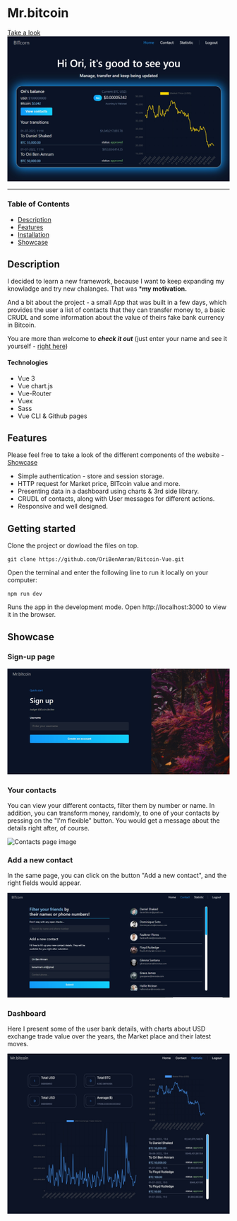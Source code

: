 
# Mr.bitcoin
[Take a look](https://oribenamram.github.io/Bitcoin-Vue "Github pages link")
![Homepage image](src/assets/imgs/home-dekstop.jpg "Homepage image")
___

### Table of Contents
- [Description](#description)
- [Features](#features)
- [Installation](#installation)
- [Showcase](#showcase)

## Description
I decided to learn a new framework, because I want to keep expanding my knowladge and try new chalanges. That was ***my motivation.** 

And a bit about the project - a small App that was built in a few days, which provides the user a list of contacts that they can transfer money to, a basic CRUDL and some information about the value of theirs fake bank currency in Bitcoin.

You are more than welcome to ***check it out*** (just enter your name and see it yourself - [right here](https://oribenamram.github.io/Bitcoin-Vue "Github pages link"))



#### Technologies

- Vue 3
- Vue chart.js
- Vue-Router
- Vuex
- Sass
- Vue CLI & Github pages

## Features
Please feel free to take a look of the different components of the website - [Showcase](#showcase)

- Simple authentication - store and session storage.
- HTTP request for Market price, BITcoin value and more.
- Presenting data in a dashboard using charts & 3rd side library.
- CRUDL of contacts, along with User messages for different actions.
- Responsive and well designed.


## Getting started
Clone the project or dowload the files on top.
```
git clone https://github.com/OriBenAmram/Bitcoin-Vue.git
```
Open the terminal and enter the following line to run it locally on your computer:
```
npm run dev 
```
Runs the app in the development mode.
Open http://localhost:3000 to view it in the browser.

## Showcase

### Sign-up page

![Signup page image](src/assets/imgs/signup-desktop.jpg "Sign-up page")

### Your contacts
You can view your different contacts, filter them by number or name. 
In addition, you can transform money, randomly, to one of your contacts by pressing on the "I'm flexible" button. You would get a message about the details right after, of course.

![Contacts page image](src/assets/imgs/contact-dekstop-regular.jpg "Contacts page")

### Add a new contact
In the same page, you can click on the button "Add a new contact", and the right fields would appear.

![Add a contact mode - image](src/assets/imgs/contact-dekstop-add.jpg "Add a contact mode")

### Dashboard
Here I present some of the user bank details, with charts about USD exchange trade value over the years, the Market place and their latest moves.

![Dashboard image](src/assets/imgs/chart-dekstop.jpg "Dashboard")